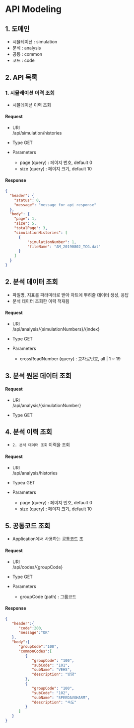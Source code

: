 # API Modeling
## 1. 도메인
- 시뮬레이션 : simulation
- 분석 : analysis
- 공통 : common
- 코드 : code

## 2. API 목록
### 1. 시뮬레이션 이력 조회
- 시뮬레이션 이력 조회
#### Request
- URI    
    /api/simulation/histories

- Type
    GET

- Parameters
    - page (query) : 페이지 번호, default 0
    - size (query) : 페이지 크기, default 10

#### Response
```json
{
  "header": {
    "status": 0,
    "message": "message for api response"
  },
  "body": {
    "page": 1,
    "size": 5,
    "totalPage": 3,
    "simulationHistories": [
      {
          "simulationNumber": 1,
          "fileName": "AM_20190802_TCG.dat"
      }
    ]
  }
}
```
## 2. 분석 데이터 조회
- 파일명, 지표를 파라미터로 받아 차트에 뿌려줄 데이터 생성, 응답
- 분석 데이터 조회한 이력 적재됨
#### Request
- URI    
    /api/analysis/{simulationNumbers}/{index}

- Type
    GET

- Parameters
    - crossRoadNumber (query) : 교차로번호, all | 1 ~ 19

## 3. 분석 원본 데이터 조회
#### Request
- URI    
    /api/analysis/{simulationNumber}

- Type
    GET

## 4. 분석 이력 조회
- `2. 분석 데이터 조회` 이력을 조회
#### Request
- URI    
    /api/analysis/histories

- Typea
    GET

- Parameters
    - page (query) : 페이지 번호, default 0
    - size (query) : 페이지 크기, default 10

## 5. 공통코드 조회
- Application에서 사용하는 공통코드 조
#### Request
- URI    
    /api/codes/{groupCode}

- Type
    GET

- Parameters
    - groupCode (path) : 그룹코드

#### Response
```json
{
   "header":{
      "code":200,
      "message":"OK"
   },
   "body":{
      "groupCode":"100",
      "commonCodes":[
         {
            "groupCode": "100",
            "subCode": "101",
            "subName": "VEHS",
            "description": "방향"
         },
         {
            "groupCode": "100",
            "subCode": "102",
            "subName": "SPEEDAVGHARM",
            "description": "속도"
         }
      ]
   }
}
```